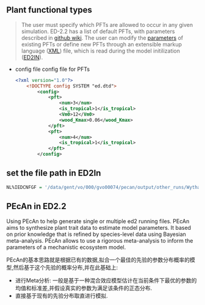 
## Plant functional types



> The user must specify which PFTs are allowed to occur in any given simulation.
> ED-2.2 has a list of default PFTs, with parameters described in [github wiki](https://github.com/EDmodel/ED2/wiki/Plant-functional-types).
> The user can modify the [parameters](https://github.com/EDmodel/ED2/wiki/PFT-parameters) of existing PFTs or define new PFTs through an extensible markup language ([XML](https://github.com/EDmodel/ED2/wiki/Model-parameters-and-xml-parameter-files)) file, which is read during the model initilization ([ED2IN](https://github.com/EDmodel/ED2/wiki/ED2IN-namelist)).


- config file
    config file for PFTs
    ```xml
    <?xml version="1.0"?>
        <!DOCTYPE config SYSTEM "ed.dtd">
            <config>
                <pft>
                    <num>3</num>
                    <is_tropical>1</is_tropical>
                    <Vm0>12</Vm0>
                    <wood_Kmax>0.06</wood_Kmax>
                </pft>
                <pft>
                    <num>4</num>
                    <is_tropical>1</is_tropical>
                </pft>
            </config>
    ```

## set the file path in ED2In

```R
NL%IEDCNFGF = '/data/gent/vo/000/gvo00074/pecan/output/other_runs/Wytham/growth_storage_resp/run/near_bare_ground/config.xml'
```

## PEcAn in ED2.2
Using PEcAn to help generate single or multiple ed2 running files.
PEcAn aims to synthesize plant trait data to estimate model parameters. It based on prior knowledge that is refined by species-level data using Bayesian meta-analysis. PEcAn allows to use a rigorous meta-analysis to inform the parameters of a mechanistic ecosystem model.

PEcAn的基本思路就是根据已有的数据,拟合一个最佳的先验的参数分布概率的模型,然后基于这个先验的概率分布,并在此基础上:
- 进行Meta分析: 一般是基于一种混合效应模型估计在当前条件下最优的参数的均值和标准差,并假设真实的参数为满足该条件的正态分布.
- 直接基于现有的先验分布取直进行模拟.